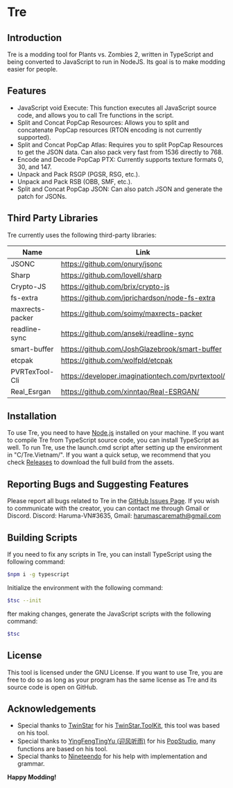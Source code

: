 # Tre
## Introduction


Tre is a modding tool for Plants vs. Zombies 2, written in TypeScript and being converted to JavaScript to run in NodeJS. Its goal is to make modding easier for people.


## Features

- JavaScript void Execute: This function executes all JavaScript source code, and allows you to call Tre functions in the script.
- Split and Concat PopCap Resources: Allows you to split and concatenate PopCap resources (RTON encoding is not currently supported).
- Split and Concat PopCap Atlas: Requires you to split PopCap Resources to get the JSON data. Can also pack very fast from 1536 directly to 768.
- Encode and Decode PopCap PTX: Currently supports texture formats 0, 30, and 147.
- Unpack and Pack RSGP (PGSR, RSG, etc.).
- Unpack and Pack RSB (OBB, SMF, etc.).
- Split and Concat PopCap JSON: Can also patch JSON and generate the patch for JSONs.

## Third Party Libraries

Tre currently uses the following third-party libraries:

| Name | Link |
| ------ | ------ |
| JSONC | https://github.com/onury/jsonc |
| Sharp | https://github.com/lovell/sharp |
| Crypto-JS | https://github.com/brix/crypto-js |
| fs-extra | https://github.com/jprichardson/node-fs-extra|
| maxrects-packer | https://github.com/soimy/maxrects-packer|
| readline-sync | https://github.com/anseki/readline-sync |
| smart-buffer | https://github.com/JoshGlazebrook/smart-buffer |
| etcpak | https://github.com/wolfpld/etcpak |
| PVRTexTool-Cli | https://developer.imaginationtech.com/pvrtextool/ |
| Real_Esrgan | https://github.com/xinntao/Real-ESRGAN/ |
## Installation

To use Tre, you need to have [Node.js](https://nodejs.org/) installed on your machine. If you want to compile Tre from TypeScript source code, you can install TypeScript as well. To run Tre, use the launch.cmd script after setting up the environment in "C/Tre.Vietnam/".
If you want a quick setup, we recommend that you check [Releases](https://github.com/Tre-VN/Tre/releases/) to download the full build from the assets.
## Reporting Bugs and Suggesting Features

Please report all bugs related to Tre in the [GitHub Issues Page](https://github.com/Tre-VN/Tre/issues/).
If you wish to communicate with the creator, you can contact me through Gmail or Discord.
Discord: Haruma-VN#3635,
Gmail: harumascaremath@gmail.com

## Building Scripts

If you need to fix any scripts in Tre, you can install TypeScript using the following command:

```sh
$npm i -g typescript
```
Initialize the environment with the following command:

```sh
$tsc --init
```
fter making changes, generate the JavaScript scripts with the following command:

```sh
$tsc
```


## License

This tool is licensed under the GNU License. If you want to use Tre, you are free to do so as long as your program has the same license as Tre and its source code is open on GitHub.

## Acknowledgements
- Special thanks to [TwinStar](https://github.com/twinkles-twinstar) for his [TwinStar.ToolKit](https://github.com/twinkles-twinstar/TwinStar.ToolKit), this tool was based on his tool.
- Special thanks to [YingFengTingYu (迎风听雨)](https://github.com/YingFengTingYu) for his [PopStudio](https://github.com/YingFengTingYu/PopStudio), many functions are based on his tool.
- Special thanks to [Nineteendo](https://github.com/Nineteendo) for his help with implementation and grammar.

**Happy Modding!**

